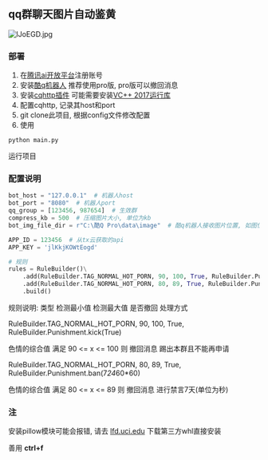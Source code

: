 qq群聊天图片自动鉴黄
---
![lJoEGD.jpg](https://s2.ax1x.com/2020/01/02/lJoEGD.jpg)
### 部署
1. 在[腾讯ai开放平台](https://ai.qq.com/product/yellow.shtml)注册账号
2. 安装[酷q机器人](https://cqp.cc/) 推荐使用pro版, pro版可以撤回消息
3. 安装[cqhttp插件](https://cqp.cc/t/30748) 可能需要安装[VC++ 2017运行库](https://aka.ms/vs/15/release/VC_redist.x86.exe)
4. 配置cqhttp, 记录其host和port
5. git clone此项目, 根据config文件修改配置
6. 使用
```shell
python main.py
```
运行项目

### 配置说明
```python
bot_host = "127.0.0.1"  # 机器人host
bot_port = "8080"  # 机器人port
qq_group = [123456, 987654]  # 生效群
compress_kb = 500  # 压缩图片大小, 单位为kb
bot_img_file_dir = r"C:\酷Q Pro\data\image"  # 酷q机器人接收图片位置, 如图位置

APP_ID = 123456  # 从tx云获取的api
APP_KEY = 'jlKkjKOWtEogd'

# 规则
rules = RuleBuilder()\
    .add(RuleBuilder.TAG_NORMAL_HOT_PORN, 90, 100, True, RuleBuilder.Punishment.kick(True))\
    .add(RuleBuilder.TAG_NORMAL_HOT_PORN, 80, 89, True, RuleBuilder.Punishment.ban(7*24*60*60))\
    .build()
```
规则说明:
类型 检测最小值 检测最大值 是否撤回 处理方式

RuleBuilder.TAG_NORMAL_HOT_PORN, 90, 100, True, RuleBuilder.Punishment.kick(True)

色情的综合值 满足 90 <= x <= 100 则 撤回消息 踢出本群且不能再申请

RuleBuilder.TAG_NORMAL_HOT_PORN, 80, 89, True, RuleBuilder.Punishment.ban(7*24*60*60)

色情的综合值 满足 80 <= x <= 89 则 撤回消息 进行禁言7天(单位为秒)

### 注
安装pillow模块可能会报错, 请去 [lfd.uci.edu](https://www.lfd.uci.edu/~gohlke/pythonlibs/) 下载第三方whl直接安装

善用 **ctrl+f**


